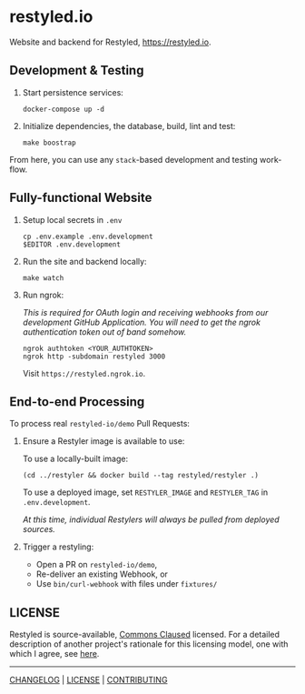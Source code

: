 # restyled.io

Website and backend for Restyled, https://restyled.io.

## Development & Testing

1. Start persistence services:

   ```console
   docker-compose up -d
   ```

1. Initialize dependencies, the database, build, lint and test:

   ```console
   make boostrap
   ```

From here, you can use any `stack`-based development and testing work-flow.

## Fully-functional Website

1. Setup local secrets in `.env`

   ```console
   cp .env.example .env.development
   $EDITOR .env.development
   ```

1. Run the site and backend locally:

   ```console
   make watch
   ```

1. Run ngrok:

   _This is required for OAuth login and receiving webhooks from our development
   GitHub Application. You will need to get the ngrok authentication token out
   of band somehow._

   ```console
   ngrok authtoken <YOUR_AUTHTOKEN>
   ngrok http -subdomain restyled 3000
   ```

   Visit `https://restyled.ngrok.io`.

## End-to-end Processing

To process real `restyled-io/demo` Pull Requests:

1. Ensure a Restyler image is available to use:

   To use a locally-built image:

   ```console
   (cd ../restyler && docker build --tag restyled/restyler .)
   ```

   To use a deployed image, set `RESTYLER_IMAGE` and `RESTYLER_TAG` in
   `.env.development`.

   _At this time, individual Restylers will always be pulled from deployed
   sources._

1. Trigger a restyling:

   - Open a PR on `restyled-io/demo`,
   - Re-deliver an existing Webhook, or
   - Use `bin/curl-webhook` with files under `fixtures/`

## LICENSE

Restyled is source-available, [Commons Claused][cc] licensed. For a detailed
description of another project's rationale for this licensing model, one with
which I agree, see [here][level].

[cc]: https://commonsclause.com/
[level]: https://leveljournal.com/source-available-licensing

---

[CHANGELOG](./CHANGELOG.md) | [LICENSE](./LICENSE) | [CONTRIBUTING][]

[contributing]: https://github.com/restyled-io/restyled.io/wiki/Contributing-to-Restyled
